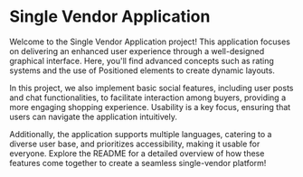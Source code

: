 # Single Vendor Application

Welcome to the Single Vendor Application project! This application focuses on delivering an enhanced user experience through a well-designed graphical interface. Here, you'll find advanced concepts such as rating systems and the use of Positioned elements to create dynamic layouts.

In this project, we also implement basic social features, including user posts and chat functionalities, to facilitate interaction among buyers, providing a more engaging shopping experience. Usability is a key focus, ensuring that users can navigate the application intuitively.

Additionally, the application supports multiple languages, catering to a diverse user base, and prioritizes accessibility, making it usable for everyone. Explore the README for a detailed overview of how these features come together to create a seamless single-vendor platform!
